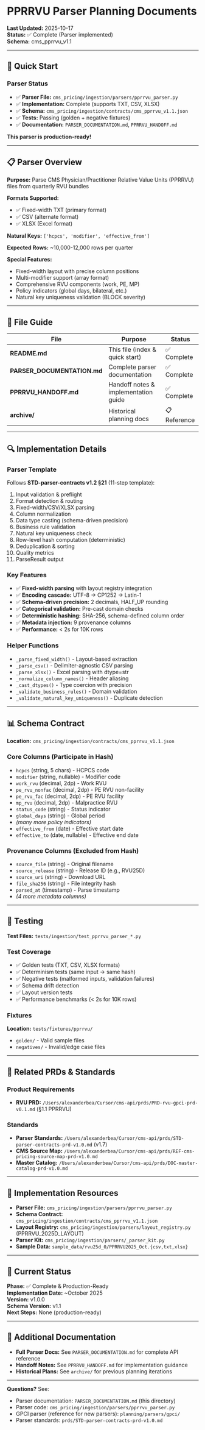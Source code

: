 # PPRRVU Parser Planning Documents

**Last Updated:** 2025-10-17  
**Status:** ✅ Complete (Parser implemented)  
**Schema:** cms_pprrvu_v1.1

---

## 🎯 **Quick Start**

### Parser Status
- ✅ **Parser File:** `cms_pricing/ingestion/parsers/pprrvu_parser.py`
- ✅ **Implementation:** Complete (supports TXT, CSV, XLSX)
- ✅ **Schema:** `cms_pricing/ingestion/contracts/cms_pprrvu_v1.1.json`
- ✅ **Tests:** Passing (golden + negative fixtures)
- ✅ **Documentation:** `PARSER_DOCUMENTATION.md`, `PPRRVU_HANDOFF.md`

**This parser is production-ready!**

---

## 📋 **Parser Overview**

**Purpose:** Parse CMS Physician/Practitioner Relative Value Units (PPRRVU) files from quarterly RVU bundles

**Formats Supported:**
- ✅ Fixed-width TXT (primary format)
- ✅ CSV (alternate format)
- ✅ XLSX (Excel format)

**Natural Keys:** `['hcpcs', 'modifier', 'effective_from']`

**Expected Rows:** ~10,000-12,000 rows per quarter

**Special Features:**
- Fixed-width layout with precise column positions
- Multi-modifier support (array format)
- Comprehensive RVU components (work, PE, MP)
- Policy indicators (global days, bilateral, etc.)
- Natural key uniqueness validation (BLOCK severity)

---

## 📂 **File Guide**

| File | Purpose | Status |
|------|---------|--------|
| **README.md** | This file (index & quick start) | ✅ Complete |
| **PARSER_DOCUMENTATION.md** | Complete parser documentation | ✅ Complete |
| **PPRRVU_HANDOFF.md** | Handoff notes & implementation guide | ✅ Complete |
| **archive/** | Historical planning docs | 📋 Reference |

---

## 🔍 **Implementation Details**

### Parser Template
Follows **STD-parser-contracts v1.2 §21** (11-step template):
1. Input validation & preflight
2. Format detection & routing
3. Fixed-width/CSV/XLSX parsing
4. Column normalization
5. Data type casting (schema-driven precision)
6. Business rule validation
7. Natural key uniqueness check
8. Row-level hash computation (deterministic)
9. Deduplication & sorting
10. Quality metrics
11. ParseResult output

### Key Features
- ✅ **Fixed-width parsing** with layout registry integration
- ✅ **Encoding cascade:** UTF-8 → CP1252 → Latin-1
- ✅ **Schema-driven precision:** 2 decimals, HALF_UP rounding
- ✅ **Categorical validation:** Pre-cast domain checks
- ✅ **Deterministic hashing:** SHA-256, schema-defined column order
- ✅ **Metadata injection:** 9 provenance columns
- ✅ **Performance:** < 2s for 10K rows

### Helper Functions
- `_parse_fixed_width()` - Layout-based extraction
- `_parse_csv()` - Delimiter-agnostic CSV parsing
- `_parse_xlsx()` - Excel parsing with dtype=str
- `_normalize_column_names()` - Header aliasing
- `_cast_dtypes()` - Type coercion with precision
- `_validate_business_rules()` - Domain validation
- `_validate_natural_key_uniqueness()` - Duplicate detection

---

## 📊 **Schema Contract**

**Location:** `cms_pricing/ingestion/contracts/cms_pprrvu_v1.1.json`

### Core Columns (Participate in Hash)
- `hcpcs` (string, 5 chars) - HCPCS code
- `modifier` (string, nullable) - Modifier code
- `work_rvu` (decimal, 2dp) - Work RVU
- `pe_rvu_nonfac` (decimal, 2dp) - PE RVU non-facility
- `pe_rvu_fac` (decimal, 2dp) - PE RVU facility
- `mp_rvu` (decimal, 2dp) - Malpractice RVU
- `status_code` (string) - Status indicator
- `global_days` (string) - Global period
- *(many more policy indicators)*
- `effective_from` (date) - Effective start date
- `effective_to` (date, nullable) - Effective end date

### Provenance Columns (Excluded from Hash)
- `source_file` (string) - Original filename
- `source_release` (string) - Release ID (e.g., RVU25D)
- `source_uri` (string) - Download URL
- `file_sha256` (string) - File integrity hash
- `parsed_at` (timestamp) - Parse timestamp
- *(4 more metadata columns)*

---

## 🧪 **Testing**

**Test Files:** `tests/ingestion/test_pprrvu_parser_*.py`

### Test Coverage
- ✅ Golden tests (TXT, CSV, XLSX formats)
- ✅ Determinism tests (same input → same hash)
- ✅ Negative tests (malformed inputs, validation failures)
- ✅ Schema drift detection
- ✅ Layout version tests
- ✅ Performance benchmarks (< 2s for 10K rows)

### Fixtures
**Location:** `tests/fixtures/pprrvu/`
- `golden/` - Valid sample files
- `negatives/` - Invalid/edge case files

---

## 📖 **Related PRDs & Standards**

### Product Requirements
- **RVU PRD:** `/Users/alexanderbea/Cursor/cms-api/prds/PRD-rvu-gpci-prd-v0.1.md` (§1.1 PPRRVU)

### Standards
- **Parser Standards:** `/Users/alexanderbea/Cursor/cms-api/prds/STD-parser-contracts-prd-v1.0.md` (v1.7)
- **CMS Source Map:** `/Users/alexanderbea/Cursor/cms-api/prds/REF-cms-pricing-source-map-prd-v1.0.md`
- **Master Catalog:** `/Users/alexanderbea/Cursor/cms-api/prds/DOC-master-catalog-prd-v1.0.md`

---

## 🔧 **Implementation Resources**

- **Parser File:** `cms_pricing/ingestion/parsers/pprrvu_parser.py`
- **Schema Contract:** `cms_pricing/ingestion/contracts/cms_pprrvu_v1.1.json`
- **Layout Registry:** `cms_pricing/ingestion/parsers/layout_registry.py` (PPRRVU_2025D_LAYOUT)
- **Parser Kit:** `cms_pricing/ingestion/parsers/_parser_kit.py`
- **Sample Data:** `sample_data/rvu25d_0/PPRRVU2025_Oct.{csv,txt,xlsx}`

---

## 🎯 **Current Status**

**Phase:** ✅ Complete & Production-Ready  
**Implementation Date:** ~October 2025  
**Version:** v1.0.0  
**Schema Version:** v1.1  
**Next Steps:** None (production-ready)

---

## 📝 **Additional Documentation**

- **Full Parser Docs:** See `PARSER_DOCUMENTATION.md` for complete API reference
- **Handoff Notes:** See `PPRRVU_HANDOFF.md` for implementation guidance
- **Historical Plans:** See `archive/` for previous planning iterations

---

**Questions?** See:
- Parser documentation: `PARSER_DOCUMENTATION.md` (this directory)
- Parser code: `cms_pricing/ingestion/parsers/pprrvu_parser.py`
- GPCI parser (reference for new parsers): `planning/parsers/gpci/`
- Parser standards: `prds/STD-parser-contracts-prd-v1.0.md`

